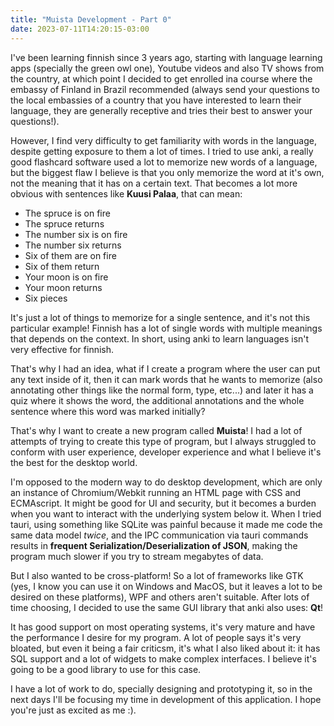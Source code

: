 ```yaml
---
title: "Muista Development - Part 0"
date: 2023-07-11T14:20:15-03:00
---
```


I've been learning finnish since 3 years ago, starting with language learning apps
(specially the green owl one), Youtube videos and also TV shows from the country,
at which point I decided to get enrolled ina course where the embassy of Finland
in Brazil recommended (always send your questions to the local embassies of a
country that you have interested to learn their language, they are generally
receptive and tries their best to answer your questions!).

However, I find very difficulty to get familiarity with words in the language,
despite getting exposure to them a lot of times. I tried to use anki, a really
good flashcard software used a lot to memorize new words of a language, but the
biggest flaw I believe is that you only memorize the word at it's own, not the
meaning that it has on a certain text. That becomes a lot more obvious with sentences
like **Kuusi Palaa**, that can mean:

- The spruce is on fire
- The spruce returns
- The number six is on fire
- The number six returns
- Six of them are on fire
- Six of them return
- Your moon is on fire
- Your moon returns
- Six pieces

It's just a lot of things to memorize for a single sentence, and it's not this
particular example! Finnish has a lot of single words with multiple meanings that
depends on the context. In short, using anki to learn languages isn't very
effective for finnish.

That's why I had an idea, what if I create a program where the user can put any
text inside of it, then it can mark words that he wants to memorize (also annotating
other things like the normal form, type, etc...) and later it has a quiz where
it shows the word, the additional annotations and the whole sentence where this
word was marked initially?

That's why I want to create a new program called **Muista**! I had a lot of attempts
of trying to create this type of program, but I always struggled to conform with
user experience, developer experience and what I believe it's the best for the
desktop world.

I'm opposed to the modern way to do desktop development, which are only an instance
of Chromium/Webkit running an HTML page with CSS and ECMAscript. It might be good
for UI and security, but it becomes a burden when you want to interact with the
underlying system below it. When I tried tauri, using something like SQLite was
painful because it made me code the same data model *twice*, and the IPC communication
via tauri commands results in **frequent Serialization/Deserialization of JSON**, making
the program much slower if you try to stream megabytes of data.

But I also wanted to be cross-platform! So a lot of frameworks like GTK (yes, I
know you can use it on Windows and MacOS, but it leaves a lot to be desired on
these platforms), WPF and others aren't suitable. After lots of time choosing,
I decided to use the same GUI library that anki also uses: **Qt**!

It has good support on most operating systems, it's very mature and have the performance I desire
for my program. A lot of people says it's very bloated, but even it being a fair
criticsm, it's what I also liked about it: it has SQL support and a lot of widgets
to make complex interfaces. I believe it's going to be a good library to use for
this case.

I have a lot of work to do, specially designing and prototyping it, so in the next
days I'll be focusing my time in development of this application. I hope you're just
as excited as me :).
